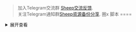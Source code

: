 > 加入Telegram交流群 [Sheep交流反馈](https://t.me/sheep_007_xiaoyang).  
> 关注Telegram通知群[Sheep资源备份分享](https://t.me/sheep_007xiaoyang).
圈x 脚本
====

<details>
<summary>展开查看</summary>
<pre><code>
System.out.println("Hello to see U!");
</code></pre>
</details>
